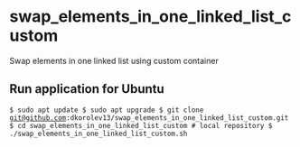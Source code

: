 # swap_elements_in_one_linked_list_custom
Swap elements in one linked list using custom container
## Run application for Ubuntu
<code>$ sudo apt update
$ sudo apt upgrade
$ git clone git@github.com:dkorolev13/swap_elements_in_one_linked_list_custom.git
$ cd swap_elements_in_one_linked_list_custom # local repository
$ ./swap_elements_in_one_linked_list_custom.sh</code>
